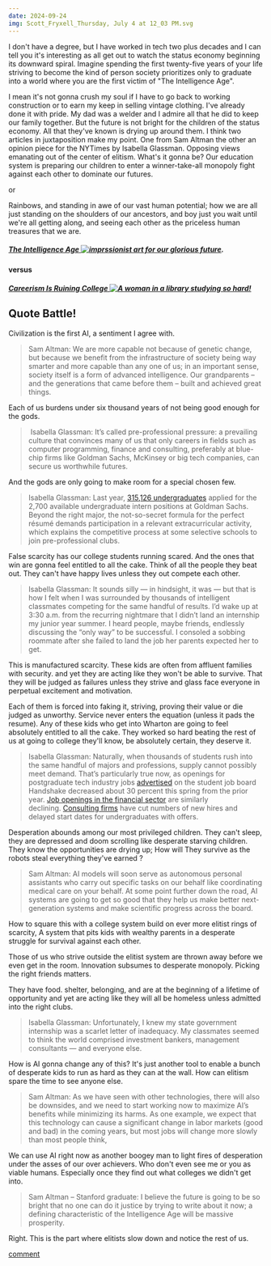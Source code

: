```yaml
---
date: 2024-09-24
img: Scott_Fryxell_Thursday, July 4 at 12_03 PM.svg
---
```

I don't have a degree, but I have worked in tech two plus decades and I can tell you it's interesting as all get out to watch the status economy beginning its downward spiral. Imagine spending the first twenty-five years of your life striving to become the kind of person society prioritizes only to graduate into a world where you are the first victim of "The Intelligence Age".

I mean it's not gonna crush my soul if I have to go back to working construction or to earn my keep in selling vintage clothing. I've already done it with pride. My dad was a welder and I admire all that he did to keep our family together. But the future is not bright for the children of the status economy. All that they've known is drying up around them.
I think two articles in juxtaposition make my point. One from Sam Altman the other an opinion piece for the NYTimes by Isabella Glassman.
Opposing views emanating out of the center of elitism. What's it gonna be? Our education system is preparing our children to enter a winner-take-all monopoly fight against each other to dominate our futures.

or

Rainbows, and standing in awe of our vast human potential; how we are all just standing on the shoulders of our ancestors, and boy just you wait until we're all getting along, and seeing each other as the priceless human treasures that we are.

##### [The Intelligence Age ![imprssionist art for our glorious future](https://sama-ia.vercel.app/images/cover.png)](https://ia.samaltman.com/).


#### versus

##### [Careerism Is Ruining College ![A woman in a library studying so hard!](https://static01.nyt.com/images/2024/09/24/opinion/24glassman/24glassman-facebookJumbo.jpg)](https://www.nytimes.com/2024/09/24/opinion/college-linkedin-finance-consulting.html)


## Quote Battle!

Civilization is the first AI, a sentiment I agree with.

  > Sam Altman: We are more capable not because of genetic change, but because we benefit from the infrastructure of society being way smarter and more capable than any one of us; in an important sense, society itself is a form of advanced intelligence. Our grandparents – and the generations that came before them – built and achieved great things.

Each of us burdens under six thousand years of not being good enough for the gods.

  > Isabella Glassman: It’s called pre-professional pressure: a prevailing culture that convinces many of us that only careers in fields such as computer programming, finance and consulting, preferably at blue-chip firms like Goldman Sachs, McKinsey or big tech companies, can secure us worthwhile futures.

And the gods are only going to make room for a special chosen few.

  > Isabella Glassman: Last year, [315,126 undergraduates](https://www.businessinsider.com/goldman-internship-just-got-harder-summer-analyst-acceptance-rate-2024) applied for the 2,700 available undergraduate intern positions at Goldman Sachs. Beyond the right major, the not-so-secret formula for the perfect résumé demands participation in a relevant extracurricular activity, which explains the competitive process at some selective schools to join pre-professional clubs.

False scarcity has our college students running scared. And the ones that win are gonna feel entitled to all the cake. Think of all the people they beat out.  They can't have happy lives unless they out compete each other.

  > Isabella Glassman: It sounds silly — in hindsight, it was — but that is how I felt when I was surrounded by thousands of intelligent classmates competing for the same handful of results. I’d wake up at 3:30 a.m. from the recurring nightmare that I didn’t land an internship my junior year summer. I heard people, maybe friends, endlessly discussing the “only way” to be successful. I consoled a sobbing roommate after she failed to land the job her parents expected her to get.

This is manufactured scarcity. These kids are often from affluent families with security. and yet they are acting like they won't be able to survive. That they will be judged as failures unless they strive and glass face everyone in perpetual excitement and motivation.

Each of them is forced into faking it, striving, proving their value or die judged as unworthy. Service never enters the equation (unless it pads the resume). Any of these kids who get into Wharton are going to feel absolutely entitled to all the cake. They worked so hard beating the rest of us at going to college they'll know, be absolutely certain, they deserve it.

  > Isabella Glassman: Naturally, when thousands of students rush into the same handful of majors and professions, supply cannot possibly meet demand. That’s particularly true now, as openings for postgraduate tech industry jobs [advertised](https://www.wsj.com/lifestyle/careers/computer-science-majors-job-market-7ad443bf) on the student job board Handshake decreased about 30 percent this spring from the prior year. [Job openings in the financial sector](https://www.retailbankerinternational.com/analysis/inflation-market-turbulence-contributing-to-decline-in-finance-jobs/) are similarly declining. [Consulting firms](https://www.reveliolabs.com/news/business/the-view-from-30k-feet-tough-times-ahead-for-consulting/#:~:text=First%2C%20we%20find%20that%20despite,dates%20for%20undergraduates%20and%20MBAs.) have cut numbers of new hires and delayed start dates for undergraduates with offers.

Desperation abounds among our most privileged children. They can't sleep, they are depressed and doom scrolling like desperate starving children.  They know the opportunities are drying up; How will They survive as the robots steal everything they've earned ?

  > Sam Altman: AI models will soon serve as autonomous personal assistants who carry out specific tasks on our behalf like coordinating medical care on your behalf. At some point further down the road, AI systems are going to get so good that they help us make better next-generation systems and make scientific progress across the board.

How to square this with a college system build on ever more elitist rings of scarcity, A system that pits kids with wealthy parents in a desperate struggle for survival against each other.

Those of us who strive outside the elitist system are thrown away before we even get in the room. Innovation subsumes to desperate monopoly. Picking the right friends matters.

They have food. shelter, belonging, and are at the beginning of a lifetime of opportunity and yet are acting like they will all be homeless unless admitted into the right clubs.

  > Isabella Glassman: Unfortunately, I knew my state government internship was a scarlet letter of inadequacy. My classmates seemed to think the world comprised investment bankers, management consultants — and everyone else.

How is AI gonna change any of this? It's just another tool to enable a bunch of desperate kids to run as hard as they can at the wall. How can elitism spare the time to see anyone else.

  > Sam Altman: As we have seen with other technologies, there will also be downsides, and we need to start working now to maximize AI’s benefits while minimizing its harms. As one example, we expect that this technology can cause a significant change in labor markets (good and bad) in the coming years, but most jobs will change more slowly than most people think,

We can use AI right now as another boogey man to light fires of desperation under the asses of our over achievers. Who don't even see me or you as viable humans. Especially once they find out what colleges we didn't get into.

> Sam Altman – Stanford graduate: I believe the future is going to be so bright that no one can do it justice by trying to write about it now; a defining characteristic of the Intelligence Age will be massive prosperity.

Right.  This is the part where elitists slow down and notice the rest of us.

[comment](https://news.ycombinator.com/item?id=41641560)
